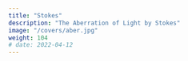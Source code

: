 ```yaml
---
title: "Stokes"
description: "The Aberration of Light by Stokes"
image: "/covers/aber.jpg"
weight: 104
# date: 2022-04-12
---
```

